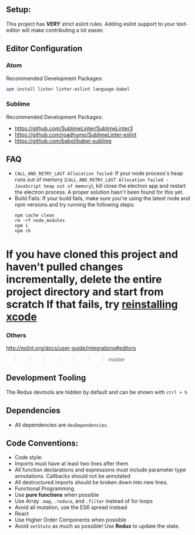## Setup:
This project has **VERY** strict eslint rules. Adding eslint support to your text-editor will make contributing a lot easier.

## Editor Configuration
### Atom
Recommended Development Packages:
```bash
apm install linter linter-eslint language-babel
```

### Sublime
Recommended Development Packages:
* https://github.com/SublimeLinter/SublimeLinter3
* https://github.com/roadhump/SublimeLinter-eslint
* https://github.com/babel/babel-sublime

## FAQ
 * `CALL_AND_RETRY_LAST Allocation failed`: If your node process's heap runs out of memory (`CALL_AND_RETRY_LAST Allocation failed - JavaScript heap out of memory`), kill close the electron app and restart the electron process. A proper solution hasn't been found for this yet.
 * Build Fails: If your build fails, make sure you're using the latest node and npm versions and try running the following steps:
   ```console
   npm cache clean
   rm -rf node_modules
   npm i
   npm rb
   ```
  If you have cloned this project and haven't pulled changes incrementally, delete the entire project directory and start from scratch
  If that fails, try [reinstalling xcode](https://github.com/chentsulin/electron-react-boilerplate/issues/383#issuecomment-246428151)
=======
### Others
http://eslint.org/docs/user-guide/integrations#editors
>>>>>>> master

## Development Tooling
The Redux devtools are hidden by default and can be shown with `ctrl + h`

## Dependencies
* All dependencies are `devDependencies`.

## Code Conventions:
* Code style:
 * Imports must have at least two lines after them
 * All function declarations and expressions must include parameter type annotations. Callbacks should not be annotated
 * All destructured imports should be broken down into new lines.
* Functional Programming
 * Use **pure functions** when possible
 * Use Array `.map`, `.reduce`, and `.filter` instead of for loops
 * Avoid all mutation, use the ES6 spread instead
* React
 * Use Higher Order Components when possible
 * Avoid `setState` as much as possible! Use **Redux** to update the state.
